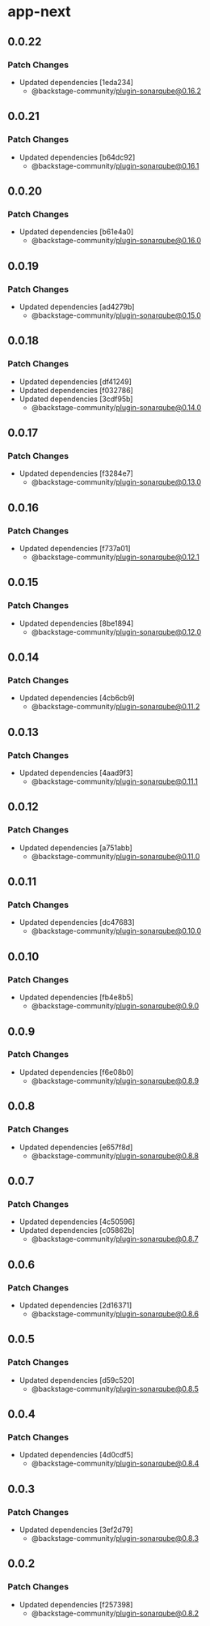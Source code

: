 # app-next

## 0.0.22

### Patch Changes

- Updated dependencies [1eda234]
  - @backstage-community/plugin-sonarqube@0.16.2

## 0.0.21

### Patch Changes

- Updated dependencies [b64dc92]
  - @backstage-community/plugin-sonarqube@0.16.1

## 0.0.20

### Patch Changes

- Updated dependencies [b61e4a0]
  - @backstage-community/plugin-sonarqube@0.16.0

## 0.0.19

### Patch Changes

- Updated dependencies [ad4279b]
  - @backstage-community/plugin-sonarqube@0.15.0

## 0.0.18

### Patch Changes

- Updated dependencies [df41249]
- Updated dependencies [f032786]
- Updated dependencies [3cdf95b]
  - @backstage-community/plugin-sonarqube@0.14.0

## 0.0.17

### Patch Changes

- Updated dependencies [f3284e7]
  - @backstage-community/plugin-sonarqube@0.13.0

## 0.0.16

### Patch Changes

- Updated dependencies [f737a01]
  - @backstage-community/plugin-sonarqube@0.12.1

## 0.0.15

### Patch Changes

- Updated dependencies [8be1894]
  - @backstage-community/plugin-sonarqube@0.12.0

## 0.0.14

### Patch Changes

- Updated dependencies [4cb6cb9]
  - @backstage-community/plugin-sonarqube@0.11.2

## 0.0.13

### Patch Changes

- Updated dependencies [4aad9f3]
  - @backstage-community/plugin-sonarqube@0.11.1

## 0.0.12

### Patch Changes

- Updated dependencies [a751abb]
  - @backstage-community/plugin-sonarqube@0.11.0

## 0.0.11

### Patch Changes

- Updated dependencies [dc47683]
  - @backstage-community/plugin-sonarqube@0.10.0

## 0.0.10

### Patch Changes

- Updated dependencies [fb4e8b5]
  - @backstage-community/plugin-sonarqube@0.9.0

## 0.0.9

### Patch Changes

- Updated dependencies [f6e08b0]
  - @backstage-community/plugin-sonarqube@0.8.9

## 0.0.8

### Patch Changes

- Updated dependencies [e657f8d]
  - @backstage-community/plugin-sonarqube@0.8.8

## 0.0.7

### Patch Changes

- Updated dependencies [4c50596]
- Updated dependencies [c05862b]
  - @backstage-community/plugin-sonarqube@0.8.7

## 0.0.6

### Patch Changes

- Updated dependencies [2d16371]
  - @backstage-community/plugin-sonarqube@0.8.6

## 0.0.5

### Patch Changes

- Updated dependencies [d59c520]
  - @backstage-community/plugin-sonarqube@0.8.5

## 0.0.4

### Patch Changes

- Updated dependencies [4d0cdf5]
  - @backstage-community/plugin-sonarqube@0.8.4

## 0.0.3

### Patch Changes

- Updated dependencies [3ef2d79]
  - @backstage-community/plugin-sonarqube@0.8.3

## 0.0.2

### Patch Changes

- Updated dependencies [f257398]
  - @backstage-community/plugin-sonarqube@0.8.2
